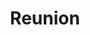 ---
layout: credit-info
category: credits
headerstatus: shrunk-header
valid: 1
title: Reunion
identity: reunion
credits_weight: 6
image_cover: /assets/img/credits-grid/reunion.jpg
image_social: /assets/img/credits-grid/opengraph/reunion.jpg
role: Composer
credit_type: Feature Film
imdb: http://www.imdb.com/title/tt2748630
audio_sample: assets/media/reunion_60s
soundcloud: https://w.soundcloud.com/player/?url=https%3A//api.soundcloud.com/tracks/182101623&amp;color=ff5500&amp;auto_play=false&amp;hide_related=false&amp;show_comments=true&amp;show_user=true&amp;show_reposts=false"
genre: Psychological Horror
director: Shawn Chou
producers: Shawn Chou, Bert Havird
synopsis: An unstable mental patient goes on an overnight rampage to terrorize an ex-rock star and his friends, only to discover she is linked to him in mysterious ways.
---